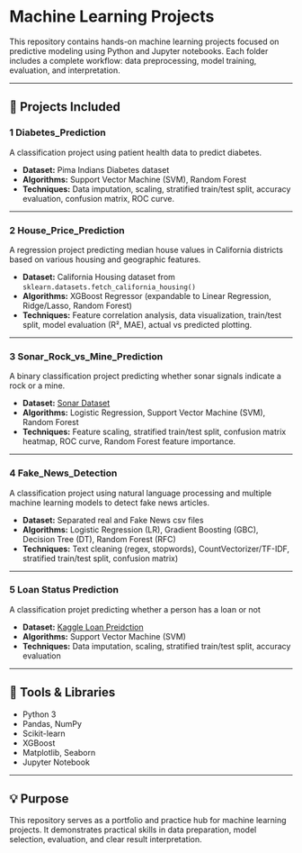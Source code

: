 # Machine Learning Projects

This repository contains hands-on machine learning projects focused on predictive modeling using Python and Jupyter notebooks. Each folder includes a complete workflow: data preprocessing, model training, evaluation, and interpretation.

---

## 📁 Projects Included

### 1️ Diabetes_Prediction
A classification project using patient health data to predict diabetes.

- **Dataset:** Pima Indians Diabetes dataset  
- **Algorithms:** Support Vector Machine (SVM), Random Forest  
- **Techniques:** Data imputation, scaling, stratified train/test split, accuracy evaluation, confusion matrix, ROC curve.

---

### 2️ House_Price_Prediction
A regression project predicting median house values in California districts based on various housing and geographic features.

- **Dataset:** California Housing dataset from `sklearn.datasets.fetch_california_housing()`  
- **Algorithms:** XGBoost Regressor (expandable to Linear Regression, Ridge/Lasso, Random Forest)  
- **Techniques:** Feature correlation analysis, data visualization, train/test split, model evaluation (R², MAE), actual vs predicted plotting.

---

### 3️ Sonar_Rock_vs_Mine_Prediction
A binary classification project predicting whether sonar signals indicate a rock or a mine.

- **Dataset:** [Sonar Dataset](./Sonar%20Rock%20vs%20Mine%20Prediction/dataset.csv)
- **Algorithms:** Logistic Regression, Support Vector Machine (SVM), Random Forest  
- **Techniques:** Feature scaling, stratified train/test split, confusion matrix heatmap, ROC curve, Random Forest feature importance.
  
---

### 4️ Fake_News_Detection
A classification project using natural language processing and multiple machine learning models to detect fake news articles.

- **Dataset:** Separated real and Fake News csv files   
- **Algorithms:** Logistic Regression (LR), Gradient Boosting (GBC), Decision Tree (DT), Random Forest (RFC)  
- **Techniques:** Text cleaning (regex, stopwords), CountVectorizer/TF-IDF, stratified train/test split, confusion matrix)

---
### 5 Loan Status Prediction
A classification projet predicting whether a person has a loan or not

- **Dataset:** [Kaggle Loan Preidction](https://www.kaggle.com/datasets/ninzaami/loan-predication)
- **Algorithms:** Support Vector Machine (SVM)
- **Techniques:** Data imputation, scaling, stratified train/test split, accuracy evaluation

---



## 📌 Tools & Libraries

- Python 3
- Pandas, NumPy
- Scikit-learn
- XGBoost
- Matplotlib, Seaborn
- Jupyter Notebook

---

## 💡 Purpose

This repository serves as a portfolio and practice hub for machine learning projects. It demonstrates practical skills in data preparation, model selection, evaluation, and clear result interpretation.

